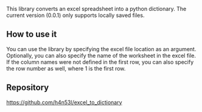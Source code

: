 This library converts an excel spreadsheet into a python dictionary. The current version (0.0.1) only supports locally saved files.
## How to use it
You can use the library by specifying the excel file location as an argument.
Optionally, you can also specify the name of the worksheet in the excel file.
If the column names were not defined in the first row, you can also specify the row number as well, where 1 is the first row.
## Repository
https://github.com/h4n53l/excel_to_dictionary